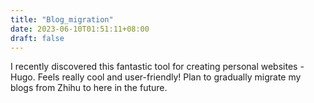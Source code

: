 ```yaml
---
title: "Blog_migration"
date: 2023-06-10T01:51:11+08:00
draft: false
---
```


I recently discovered this fantastic tool for creating personal websites - Hugo. Feels really cool and user-friendly! Plan to gradually migrate my blogs from Zhihu to here in the future.
